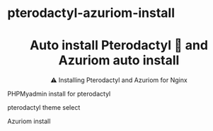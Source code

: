 # pterodactyl-azuriom-install
<h1 align="center">Auto install Pterodactyl 🦅 and Azuriom auto install</h1>

<p align="center"> ⚠️ Installing Pterodactyl and Azuriom for Nginx</p>

PHPMyadmin install for pterodactyl

pterodactyl theme select

Azuriom install 
